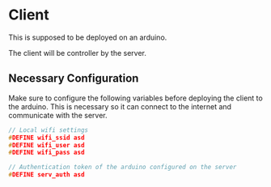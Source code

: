 # Client

This is supposed to be deployed on an arduino.

The client will be controller by the server.

## Necessary Configuration

Make sure to configure the following variables before deploying the client to the arduino. This is necessary so it can connect to the internet and communicate with the server.

```c
// Local wifi settings
#DEFINE wifi_ssid asd
#DEFINE wifi_user asd
#DEFINE wifi_pass asd

// Authentication token of the arduino configured on the server
#DEFINE serv_auth asd
```
